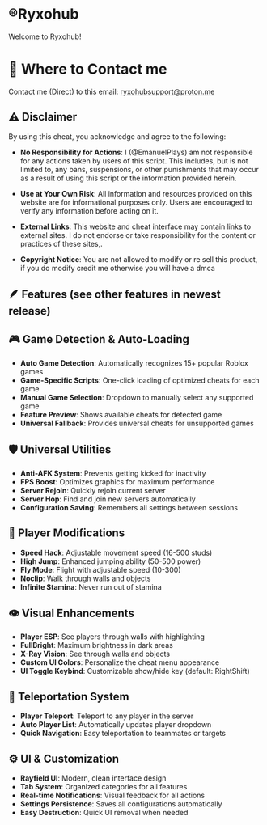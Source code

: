# ®️Ryxohub

Welcome to Ryxohub! 

# 🛂 Where to Contact me

Contact me (Direct) to this email: ryxohubsupport@proton.me


## ⚠️ Disclaimer

By using this cheat, you acknowledge and agree to the following:

- **No Responsibility for Actions**: I (@EmanuelPlays) am not responsible for any actions taken by users of this script. This includes, but is not limited to, any bans, suspensions, or other punishments that may occur as a result of using this script or the information provided herein.

- **Use at Your Own Risk**: All information and resources provided on this website are for informational purposes only. Users are encouraged to verify any information before acting on it.

- **External Links**: This website and cheat interface may contain links to external sites. I do not endorse or take responsibility for the content or practices of these sites,.

- **Copyright Notice**: You are not allowed to modify or re sell this product, if you do modify credit me otherwise you will have a dmca

## 🪶 Features (see other features in newest release)


## 🎮 **Game Detection & Auto-Loading**
- **Auto Game Detection**: Automatically recognizes 15+ popular Roblox games
- **Game-Specific Scripts**: One-click loading of optimized cheats for each game
- **Manual Game Selection**: Dropdown to manually select any supported game
- **Feature Preview**: Shows available cheats for detected game
- **Universal Fallback**: Provides universal cheats for unsupported games

## 🛡️ **Universal Utilities**
- **Anti-AFK System**: Prevents getting kicked for inactivity
- **FPS Boost**: Optimizes graphics for maximum performance
- **Server Rejoin**: Quickly rejoin current server
- **Server Hop**: Find and join new servers automatically
- **Configuration Saving**: Remembers all settings between sessions

## 🏃 **Player Modifications**
- **Speed Hack**: Adjustable movement speed (16-500 studs)
- **High Jump**: Enhanced jumping ability (50-500 power)
- **Fly Mode**: Flight with adjustable speed (10-300)
- **Noclip**: Walk through walls and objects
- **Infinite Stamina**: Never run out of stamina

## 👁️ **Visual Enhancements**
- **Player ESP**: See players through walls with highlighting
- **FullBright**: Maximum brightness in dark areas
- **X-Ray Vision**: See through walls and objects
- **Custom UI Colors**: Personalize the cheat menu appearance
- **UI Toggle Keybind**: Customizable show/hide key (default: RightShift)

## 📍 **Teleportation System**
- **Player Teleport**: Teleport to any player in the server
- **Auto Player List**: Automatically updates player dropdown
- **Quick Navigation**: Easy teleportation to teammates or targets

## ⚙️ **UI & Customization**
- **Rayfield UI**: Modern, clean interface design
- **Tab System**: Organized categories for all features
- **Real-time Notifications**: Visual feedback for all actions
- **Settings Persistence**: Saves all configurations automatically
- **Easy Destruction**: Quick UI removal when needed


